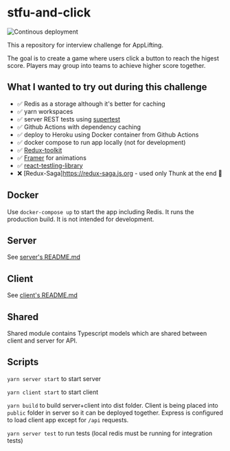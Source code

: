 # stfu-and-click

![Continous deployment](https://github.com/MartinNuc/stfu-and-click/workflows/Continous%20deployment/badge.svg)

This a repository for interview challenge for AppLifting.

The goal is to create a game where users click a button to reach the higest score. Players may group into teams to achieve higher score together.

## What I wanted to try out during this challenge

- ✅ Redis as a storage although it's better for caching
- ✅ yarn workspaces
- ✅ server REST tests using [supertest](https://github.com/visionmedia/supertest)
- ✅ Github Actions with dependency caching
- ✅ deploy to Heroku using Docker container from Github Actions
- ✅ docker compose to run app locally (not for development)
- ✅ [Redux-toolkit](http://redux-toolkit.js.org)
- ✅ [Framer](https://www.framer.com/) for animations
- ✅ [react-testling-library](https://testing-library.com/)
- ❌ [Redux-Saga]https://redux-saga.js.org - used only Thunk at the end 🙁

## Docker

Use `docker-compose up` to start the app including Redis. It runs the production build. It is not intended for development.

## Server

See [server's README.md](./server/README.md)

## Client

See [client's README.md](./client/README.md)


## Shared

Shared module contains Typescript models which are shared between client and server for API.

## Scripts

`yarn server start` to start server

`yarn client start` to start client

`yarn build` to build server+client into dist folder. Client is being placed into `public` folder in server so it can be deployed together. Express is configured to load client app except for `/api` requests.

`yarn server test` to run tests (local redis must be running for integration tests)
